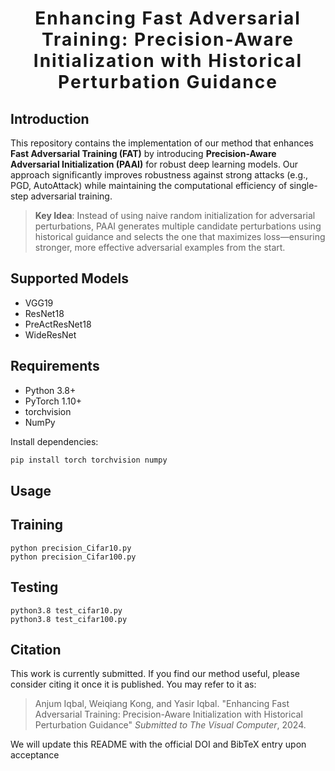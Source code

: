 <h1 align='center' style="text-align:center; font-weight:bold; font-size:2.0em;letter-spacing:2.0px;">
                Enhancing Fast Adversarial Training: Precision-Aware Initialization with Historical Perturbation Guidance </h1>
<p align='left' style="text-align:left;font-size:1.2em;">
</p>

## Introduction

<p align="center"> 

This repository contains the implementation of our method that enhances **Fast Adversarial Training (FAT)** by introducing **Precision-Aware Adversarial Initialization (PAAI)** for robust deep learning models. Our approach significantly improves robustness against strong attacks (e.g., PGD, AutoAttack) while maintaining the computational efficiency of single-step adversarial training.

>**Key Idea**: Instead of using naive random initialization for adversarial perturbations, PAAI generates multiple candidate perturbations using historical guidance and selects the one that maximizes loss—ensuring stronger, more effective adversarial examples from the start.

</p>

## Supported Models

- VGG19
- ResNet18
- PreActResNet18
- WideResNet

## Requirements

- Python 3.8+
- PyTorch 1.10+
- torchvision
- NumPy

Install dependencies:
```bash
pip install torch torchvision numpy
```

## Usage
## Training
```
python precision_Cifar10.py 
python precision_Cifar100.py 
```
## Testing
```
python3.8 test_cifar10.py 
python3.8 test_cifar100.py 
```


## Citation

This work is currently submitted. If you find our method useful, please consider citing it once it is published. You may refer to it as:

> Anjum Iqbal, Weiqiang Kong, and Yasir Iqbal. "Enhancing Fast Adversarial Training: Precision-Aware Initialization with Historical Perturbation Guidance" *Submitted to The Visual Computer*, 2024.

We will update this README with the official DOI and BibTeX entry upon acceptance
